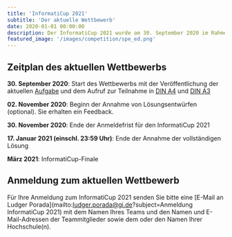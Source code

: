 ```yaml
---
title: 'InformatiCup 2021'
subtitle: 'Der aktuelle Wettbewerb'
date: 2020-01-01 00:00:00
description: Der InformatiCup 2021 wurde am 30. September 2020 im Rahmen der Jahrestagung der Gesellschaft für Informatik im Weizenbaum Institut in Berlin gestartet.
featured_image: '/images/competition/spe_ed.png'
---
```


## Zeitplan des aktuellen Wettbewerbs ##

**30\. September 2020**: Start des Wettbewerbs mit der Veröffentlichung der aktuellen [Aufgabe](/challenges/spe-ed) und dem Aufruf zur Teilnahme in [DIN A4](/cfp/cfp-ic-2021-a4.pdf) und [DIN A3](/cfp/cfp-ic-2021-a3.pdf)

**02\. November 2020**: Beginn der Annahme von Lösungsentwürfen (optional). Sie erhalten ein Feedback.

**30\. November 2020**: Ende der Anmeldefrist für den InformatiCup 2021

**17\. Januar 2021 (einschl. 23:59 Uhr)**: Ende der Annahme der vollständigen Lösung

**März 2021**: InformatiCup-Finale

## Anmeldung zum aktuellen Wettbewerb ##

Für Ihre Anmeldung zum InformatiCup 2021 senden Sie bitte eine [E-Mail an Ludger Porada](mailto:ludger.porada@gi.de?subject=Anmeldung InformatiCup 2021) mit dem Namen Ihres Teams und den Namen und E-Mail-Adressen der Teammitglieder sowie dem oder den Namen Ihrer Hochschule(n).
